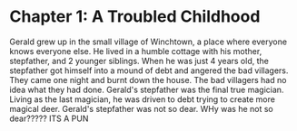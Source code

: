 # Chapter 1: A Troubled Childhood

Gerald grew up in the small village of Winchtown, a place where everyone knows everyone else.
He lived in a humble cottage with his mother, stepfather, and 2 younger siblings.
When he was just 4 years old, the stepfather got himself into a mound of debt and angered the bad villagers.
They came one night and burnt down the house.
The bad villagers had no idea what they had done.
Gerald's stepfather was the final true magician.
Living as the last magician, he was driven to debt trying to create more magical deer.
Gerald's stepfather was not so dear.
WHy was he not so dear?????
ITS A PUN